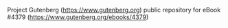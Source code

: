 Project Gutenberg (https://www.gutenberg.org) public repository for eBook #4379 (https://www.gutenberg.org/ebooks/4379)
